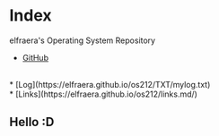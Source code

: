 # Index
elfraera's Operating System Repository

* [GitHub](https://github.com/elfraera)
<br>
* [Log](https://elfraera.github.io/os212/TXT/mylog.txt)
<br>
* [Links](https://elfraera.github.io/os212/links.md/)

## Hello :D
